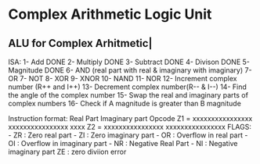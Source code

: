 # Complex Arithmetic Logic Unit
ALU for Complex Arhitmetic|
---------------------------------
ISA:
1-       Add        DONE
2-       Multiply   DONE
3-       Subtract   DONE
4-       Divison    DONE
5-       Magnitude  DONE
6-       AND (real part with real & imaginary with imaginary)
7-       OR
7-       NOT
8-       XOR
9-       XNOR
10-      NAND
11-      NOR
12-      Increment complex number (R++ and I++)
13-      Decrement complex number(R-- & I--)
14-      Find the angle of the complex number
15-      Swap the real and imaginary parts of complex numbers
16-      Check if A magnitude is greater than B magnitude

Instruction format:
           Real Part       Imaginary part   Opcode
Z1  =   xxxxxxxxxxxxxxxx  xxxxxxxxxxxxxxxx   xxxx
Z2  =   xxxxxxxxxxxxxxxx  xxxxxxxxxxxxxxxx
FLAGS:
      -  ZR : Zero real part
      -  ZI : Zero imaginary part
      -  OR : Overflow in real part
      -  OI : Overflow in imaginary part
      -  NR : Negative Real Part
      -  NI : Negative imaginary part
        ZE : zero diviion error

